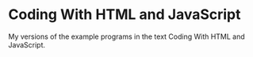 # Coding With HTML and JavaScript
My versions of the example programs in the text Coding With HTML and JavaScript.
